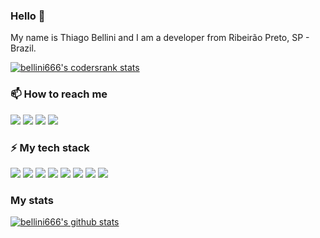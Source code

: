 ### Hello 👋

My name is Thiago Bellini and I am a developer from Ribeirão Preto, SP - Brazil.

[![bellini666's codersrank stats](https://cr-ss-service.azurewebsites.net/api/ScreenShot?widget=summary&username=bellini666&badges=3)](https://profile.codersrank.io/user/bellini666)

### 📫 How to reach me

[![](https://img.shields.io/badge/-bellini.dev-444?style=for-the-badge)](https://bellini.dev)
[![](https://img.shields.io/badge/-bellini666-444?style=for-the-badge&logo=codersrank)](https://profile.codersrank.io/user/bellini666)
[![](https://img.shields.io/badge/-bellini666-444?style=for-the-badge&logo=telegram)](https://t.me/bellini666)
[![](https://img.shields.io/badge/-thiagobellini-444?style=for-the-badge&logo=linkedin)](https://www.linkedin.com/in/thiagobellini)

### ⚡ My tech stack

![](https://img.shields.io/badge/-python-444?style=for-the-badge&logo=python)
![](https://img.shields.io/badge/-django-444?style=for-the-badge&logo=django)
![](https://img.shields.io/badge/-graphql-444?style=for-the-badge&logo=graphql)
![](https://img.shields.io/badge/-postgresql-444?style=for-the-badge&logo=postgresql)
![](https://img.shields.io/badge/-redis-444?style=for-the-badge&logo=redis)
![](https://img.shields.io/badge/-docker-444?style=for-the-badge&logo=docker)
![](https://img.shields.io/badge/-debian-444?style=for-the-badge&logo=debian)
![](https://img.shields.io/badge/-vim-444?style=for-the-badge&logo=vim)

### My stats

[![bellini666's github stats](https://github-readme-stats.vercel.app/api?username=bellini666&count_private=true&show_icons=true&theme=dracula)](https://github.com/anuraghazra/github-readme-stats)
